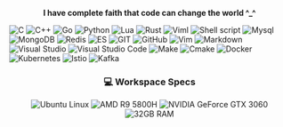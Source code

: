 <p align="center"><b> I have complete faith that code can change the world ^_^ </b></p>

![C](https://img.shields.io/badge/C-00599C?style=for-the-badge&logo=c&logoColor=white)
![C++](https://img.shields.io/badge/C%2B%2B-00599C?style=for-the-badge&logo=c%2B%2B&logoColor=white)
![Go](https://img.shields.io/badge/Go-00ADD8?style=for-the-badge&logo=go&logoColor=white)
![Python](https://img.shields.io/badge/Python-14354C?style=for-the-badge&logo=python&logoColor=white)
![Lua](https://img.shields.io/badge/Lua-2C2D72?style=for-the-badge&logo=lua&logoColor=white)
![Rust](https://img.shields.io/badge/Rust-FF8290?style=for-the-badge&logo=rust&logoColor=white)
![Viml](https://img.shields.io/badge/Viml-9D2DF2?style=for-the-badge&logo=vim&logoColor=white)
![Shell script](https://img.shields.io/badge/Shell_Script-621411?style=for-the-badge&logo=gnu-bash&logoColor=white)
![Mysql](https://img.shields.io/badge/Mysql-316192?style=for-the-badge&logo=mysql&logoColor=white)
![MongoDB](https://img.shields.io/badge/MongoDB-516191?style=for-the-badge&logo=mongodb&logoColor=white)
![Redis](https://img.shields.io/badge/Redis-318192?style=for-the-badge&logo=redis&logoColor=white)
![ES](https://img.shields.io/badge/Elasticsearch-316892?style=for-the-badge&logo=elasticsearch&logoColor=white)
![GIT](https://img.shields.io/badge/GIT-E44C30?style=for-the-badge&logo=git&logoColor=white "My main version control system")
![GitHub](https://img.shields.io/badge/GitHub-134234?style=for-the-badge&logo=github&logoColor=white)
![Vim](https://img.shields.io/badge/NeoVim-E34F8?style=for-the-badge&logo=neovim&logoColor=white)
![Markdown](https://img.shields.io/badge/Markdown-793842?style=for-the-badge&logo=markdown&logoColor=white)
![Visual Studio](https://img.shields.io/badge/Visual_Studio-115ACC?style=for-the-badge&logo=visual-studio&logoColor=white)
![Visual Studio Code](https://img.shields.io/badge/Visual_Studio_Code-007ACC?style=for-the-badge&logo=visual-studio-code&logoColor=white)
![Make](https://img.shields.io/badge/Make-1F425F?style=for-the-badge&logo=make&logoColor=white)
![Cmake](https://img.shields.io/badge/CMake-064F8C?style=for-the-badge&logo=cmake&logoColor=white)
![Docker](https://img.shields.io/badge/Docker-2496ED?style=for-the-badge&logo=docker&logoColor=white)
![Kubernetes](https://img.shields.io/badge/kubernetes-1F925F?style=for-the-badge&logo=kubernetes&logoColor=white)
![Istio](https://img.shields.io/badge/Istio-1F429F?style=for-the-badge&logo=istio&logoColor=white)
![Kafka](https://img.shields.io/badge/Kafka-6742F1?style=for-the-badge&logo=kafka&logoColor=white)

<h3 align="center"> 💻 Workspace Specs </h3>
<p align="center">
    <img alt="Ubuntu Linux" src="https://img.shields.io/badge/Ubuntu-0078D6?style=for-the-badge&logo=Ubuntu&logoColor=white">
    <img alt="AMD R9 5800H" src="https://img.shields.io/badge/AMD_R9_5800H-0071C5?style=for-the-badge&logo=amd&logoColor=white">
    <img alt="NVIDIA GeForce GTX 3060" src="https://img.shields.io/badge/NVIDIA-GTX3060-76B900?style=for-the-badge&logo=nvidia&logoColor=white">
    <img alt="32GB RAM" src="https://img.shields.io/badge/RAM-32GB-121003?style=for-the-badge&logo=ram&logoColor=white">
</p>
